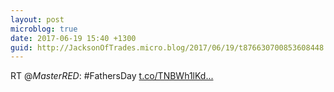 ```yaml
---
layout: post
microblog: true
date: 2017-06-19 15:40 +1300
guid: http://JacksonOfTrades.micro.blog/2017/06/19/t876630700853608448.html
---
```

RT @_MasterRED_: #FathersDay [t.co/TNBWh1lKd...](https://t.co/TNBWh1lKdQ)
